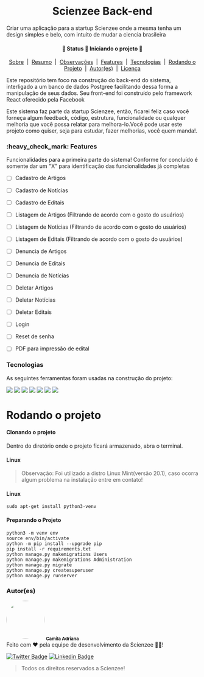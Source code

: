 <h1 align="center">Scienzee Back-end</h1>
<p>Criar uma aplicação para a startup Scienzee onde a mesma tenha um design simples e belo, com intuito de mudar a ciencia brasileira</p>
<h4 align="center"> 
	🚧  Status 🚀 Iniciando o projeto  🚧
</h4>

<p align="center">
	<a href="#sobre">Sobre</a> &nbsp;|&nbsp;
    <a href="#Resumo">Resumo</a> &nbsp;|&nbsp;
    <a href="#Observacoes">Observações</a> &nbsp;|&nbsp;
	<a href="#Features">Features</a> &nbsp;|&nbsp;
    <a href="#Tecnologias">Tecnologias</a> &nbsp;|&nbsp;
    <a href="#Rodando">Rodando o Projeto</a> &nbsp;|&nbsp;
	<a href="#autores">Autor(es)</a> &nbsp;|&nbsp;
	<a href="#license">Licença</a>
</p>

<p text-align="justify" id="Resumo">Este repositório tem foco na construção do back-end do sistema, interligado a um banco de dados Postgree facilitando dessa forma a manipulação de seus dados. Seu front-end foi construído pelo framework React oferecido pela Facebook</p>
<p text-align="justify" id="Observacoes">Este sistema faz parte da startup Scienzee, então, ficarei feliz caso você forneça algum feedback, código, estrutura, funcionalidade ou qualquer melhoria que você possa relatar para melhora-lo.Você pode usar este projeto como quiser, seja para estudar, fazer melhorias, você quem manda!.</p>


<h3 id="Feature">:heavy_check_mark: Features</h3>
<p>Funcionalidades para a primeira parte do sistema! Conforme for concluído é somente dar um "X" para identificação das funcionalidades já completas</p>

- [ ] Cadastro de Artigos
- [ ] Cadastro de Notícias
- [ ] Cadastro de Editais
- [ ] Listagem de Artigos (Filtrando de acordo com o gosto do usuários)
- [ ] Listagem de Notícias (Filtrando de acordo com o gosto do usuários)
- [ ] Listagem de Editais (Filtrando de acordo com o gosto do usuários)
- [ ] Denuncia de Artigos
- [ ] Denuncia de Editais
- [ ] Denuncia de Notícias
- [ ] Deletar Artigos
- [ ] Deletar Notícias
- [ ] Deletar Editais
- [ ] Login
- [ ] Reset de senha
- [ ] PDF para impressão de edital


<h3 id="Tecnologias">Tecnologias</h3>
<p>As seguintes ferramentas foram usadas na construção do projeto:</p>

[<img src="https://img.shields.io/badge/Django-092E20?style=for-the-badge&logo=django&logoColor=white" />](https://www.djangoproject.com/)
[<img src="https://img.shields.io/badge/DJANGO-REST-ff1709?style=for-the-badge&logo=django&logoColor=white&color=ff1709&labelColor=gray" />](https://reactnative.dev/https://www.django-rest-framework.org/)
[<img src="https://img.shields.io/badge/Python-3776AB?style=for-the-badge&logo=python&logoColor=white" />](https://www.python.org/)
[<img src="https://img.shields.io/badge/JavaScript-F7DF1E?style=for-the-badge&logo=javascript&logoColor=black" />](https://devdocs.io/javascript/)
[<img src="https://img.shields.io/badge/TypeScript-007ACC?style=for-the-badge&logo=typescript&logoColor=white" />](https://www.typescriptlang.org/docs/)
[<img src="https://img.shields.io/badge/PostgreSQL-316192?style=for-the-badge&logo=postgresql&logoColor=white" />](https://www.postgresql.org/)
[<img src="https://img.shields.io/badge/Node.js-339933?style=for-the-badge&logo=nodedotjs&logoColor=white" />](https://nodejs.org/en/)
<!-- [<img src="https://img.shields.io/badge/React-20232A?style=for-the-badge&logo=react&logoColor=61DAFB" />](https://pt-br.reactjs.org/) -->


<h1 id="Rodando">Rodando o projeto</h1>
<h4>Clonando o projeto</h4>
<p>Dentro do diretório onde o projeto ficará armazenado, abra o terminal.</p>

<h4>Linux</h4>
<blockquote>
  Observação: Foi utilizado a distro Linux Mint(versão 20.1), caso ocorra algum problema na instalação entre em contato!
</blockquote>
<h4>Linux</h4>

``` 
sudo apt-get install python3-venv
```

<h4>Preparando o Projeto</h4>

```
python3 -m venv env
source env/bin/activate
python -m pip install --upgrade pip
pip install -r requirements.txt
python manage.py makemigrations Users
python manage.py makemigrations Administration
python manage.py migrate
python manage.py createsuperuser
python manage.py runserver

```

<h3 id="autores">Autor(es)</h3>

<!-- Coloquem suas fotinhas aqui! -->

 <img style="border-radius: 50%;" src="static/imagens/download.png" width="100px;" alt=""/>
 <sub><b>Camila Adriana</b></sub></a> <a href="www.linkedin.com/in/camila-adriana-gomes-de-jesus-04767b1ba" title="Foto de perfil"></a><br>
Feito com ❤️ pela equipe de desenvolvimento da Scienzee 👋🏽!

[![Twitter Badge](https://img.shields.io/badge/-@camilaA58109563-1ca0f1?style=flat-square&labelColor=1ca0f1&logo=twitter&logoColor=white&link=https://twitter.com/Camila)](https://twitter.com/CamilaA58109563?s=09) [![Linkedin Badge](https://img.shields.io/badge/-Camila-blue?style=flat-square&logo=Linkedin&logoColor=white&link=https://www.linkedin.com/in/Camila/)](https://www.linkedin.com/in/camila-adriana-gomes-de-jesus-04767b1ba/) 

<blockquote>
    Todos os direitos reservados a Scienzee!
</blockquote>